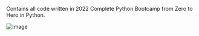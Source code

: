 Contains all code written in 2022 Complete Python Bootcamp from Zero to Hero in Python.

![image](https://user-images.githubusercontent.com/66838571/234052801-73c79922-3894-44d5-8768-c72f135e4cc0.png)

